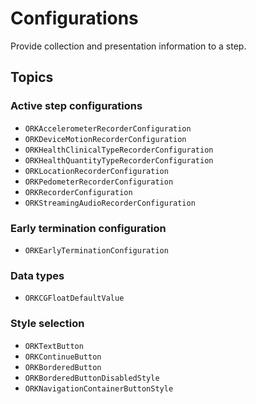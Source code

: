 # Configurations

Provide collection and presentation information to a step.   

## Topics

### Active step configurations

- ``ORKAccelerometerRecorderConfiguration``
- ``ORKDeviceMotionRecorderConfiguration``
- ``ORKHealthClinicalTypeRecorderConfiguration``
- ``ORKHealthQuantityTypeRecorderConfiguration``
- ``ORKLocationRecorderConfiguration``
- ``ORKPedometerRecorderConfiguration``
- ``ORKRecorderConfiguration``
- ``ORKStreamingAudioRecorderConfiguration``


### Early termination configuration

- ``ORKEarlyTerminationConfiguration``

### Data types

- ``ORKCGFloatDefaultValue``

### Style selection

- ``ORKTextButton``
- ``ORKContinueButton``
- ``ORKBorderedButton``
- ``ORKBorderedButtonDisabledStyle``
- ``ORKNavigationContainerButtonStyle``
